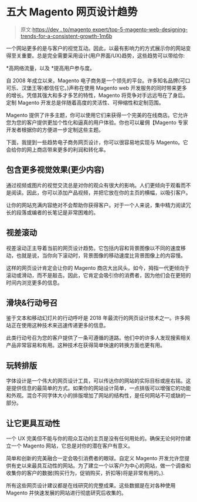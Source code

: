 # 五大 Magento 网页设计趋势

> 原文:[https://dev . to/magento expert/top-5-magento-web-designing-trends-for-a-consistent-growth-1m6b](https://dev.to/magentoexpert/top-5-magento-web-designing-trends-for-a-consistent-growth-1m6b)

一个网站更多的是与客户的视觉互动。因此，以最有影响力的方式展示你的网站变得至关重要。总是完全需要采用设计(用户界面/UX)趋势，这些趋势可以带给你:

*高网络流量，以及
*提高用户参与度。

自 2008 年成立以来，Magento 电子商务是一个领先的平台。许多知名品牌(可口可乐、汉堡王等)都信任它。)声称在使用 Magento web 开发服务的同时带来更多的增长。凭借其强大和多才多艺的特性，Magento 将竞争对手远远甩在了身后。定制 Magento 开发总是伴随着高度的灵活性、可伸缩性和定制范围。

Magento 提供了许多主题，你可以使用它们来获得一个完美的在线商店。它允许您为您的客户提供更加个性化和逼真的用户体验。你也可以雇佣【Magento 专家开发者根据你的方便进一步定制这些主题。

下面，我提到一些趋势电子商务网页设计，你可以很容易地实现与 Magento。它会给你的网上商店带来更多的利润和转化率。

## 包含更多视觉效果(更少内容)

通过视频或图片的视觉交流总是对你的观众有很大的影响。人们更倾向于观看而不是阅读。因此，你可以添加产品视频，并把它放在你的主页的横幅，以吸引客户。

让你的网站充满内容绝对不会帮助你获得客户。对于一个人来说，集中精力阅读冗长的段落或编者的长笔记是非常困难的。

## 视差滚动

视差滚动正主导着当前的网页设计趋势。它包括内容和背景图像以不同的速度移动，也就是说，当你向下滚动时，背景图像的移动速度比背景图像上的内容慢。

这样的网页设计肯定会让你的 Magento 商店大出风头。如今，拇指一代更倾向于滚动或滑动，而不是敲击。因此，它肯定会吸引你的消费者，因为他们会在更短的时间内浏览更多的信息。

## 滑块&行动号召

鉴于文本和移动幻灯片的行动呼吁是 2018 年最流行的网页设计技术之一。许多网站正在使用这种技术来迅速传递更多的信息。

此类行动号召为您的客户提供了一条可遵循的道路。他们中的许多人发现搜索相关产品非常容易和有用。这种技术在获得简单快速的转换方面也更有用。

## 玩转排版

字体设计是一个伟大的网页设计工具，可以传达你的网站的实际目标或座右铭。这是提供信息的最简单的方式。如果你的网站设计简单，一点排版可以增强它的功能和外观。混合不同字体大小的排版增加了网站的结构性，是任何网站不可或缺的一部分。

## 让它更具互动性

一个 UX 完美但不能与你的观众互动的主页是没有任何用处的。确保无论何时你建立一个 Magento 网站，它总是对你的潜在客户有意义。

简单和创新的完美融合一定会吸引消费者的眼球。自定义 Magento 开发允许您提供有史以来最具互动性的网站。为了建立一个以客户为中心的网站，做一个调查和收集你的客户的数据(购买行为，促销购买，折扣等)将是非常有用的。).

所有这些网页设计建议都是在线研究的完整成果。这些数据是在对各种使用 Magento 并快速发展的网站进行彻底研究后收集的。